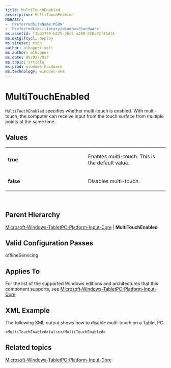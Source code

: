 ```yaml
---
title: MultiTouchEnabled
description: MultiTouchEnabled
MSHAttr:
- 'PreferredSiteName:MSDN'
- 'PreferredLib:/library/windows/hardware'
ms.assetid: f1bb3799-b225-4bc5-a200-426a82f43d14
ms.mktglfcycl: deploy
ms.sitesec: msdn
author: alhopper-msft
ms.author: alhopper
ms.date: 05/02/2017
ms.topic: article
ms.prod: windows-hardware
ms.technology: windows-oem
---
```


# MultiTouchEnabled


`MultiTouchEnabled` specifies whether multi-touch is enabled. With multi-touch, the computer can receive input from the touch surface from multiple points at the same time.

## Values


<table>
<colgroup>
<col width="50%" />
<col width="50%" />
</colgroup>
<tbody>
<tr class="odd">
<td><p><strong>true</strong></p></td>
<td><p>Enables multi-touch. This is the default value.</p></td>
</tr>
<tr class="even">
<td><p><strong>false</strong></p></td>
<td><p>Disables multi-touch.</p></td>
</tr>
</tbody>
</table>

 

## Parent Hierarchy


[Microsoft-Windows-TabletPC-Platform-Input-Core](microsoft-windows-tabletpc-platform-input-core.md) | **MultiTouchEnabled**

## Valid Configuration Passes


offlineServicing

## Applies To


For the list of the supported Windows editions and architectures that this component supports, see [Microsoft-Windows-TabletPC-Platform-Input-Core](microsoft-windows-tabletpc-platform-input-core.md).

## XML Example


The following XML output shows how to disable multi-touch on a Tablet PC.

```
<MultiTouchEnabled>false</MultiTouchEnabled>
```

## Related topics


[Microsoft-Windows-TabletPC-Platform-Input-Core](microsoft-windows-tabletpc-platform-input-core.md)

 

 







